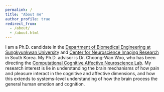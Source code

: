 ```yaml
---
permalink: /
title: "About me"
author_profile: true
redirect_from: 
  - /about/
  - /about.html
---
```


I am a Ph.D. candidate in the [Department of Biomedical Engineering at Sungkyunkwan University](https://gbme.skku.edu/gbme/index.do) and [Center for Neuroscience Imaging Research](https://centers.ibs.re.kr/html/cnir_en/) in South Korea. My Ph.D. advisor is Dr. Choong-Wan Woo, who has been directing the [Computational Cognitive Affective Neuroscience Lab](https://cocoanlab.github.io/). My research interest is lie in understanding the brain mechanisms of how pain and pleasure interact in the cognitive and affective dimensions, and how this extends to systems-level understanding of how the brain process the general human emotion and cognition.
